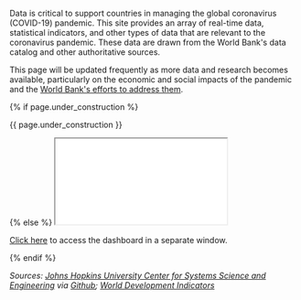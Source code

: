 
Data is critical to support countries in managing the global coronavirus (COVID-19) pandemic.
This site provides an array of real-time data, statistical indicators, and other
types of data that are relevant to the coronavirus pandemic. These data are 
drawn from the World Bank's data catalog and other authoritative sources.

This page will be updated frequently as more data
and research becomes available, particularly on the economic and social impacts of the
pandemic and the [World Bank's efforts to address them][wb-covid].

<div id="dg-dashboard">
{% if page.under_construction %}
<p class="construction">{{ page.under_construction }}</p>
{% else %}
<iframe src="{{ page.dash_url }}"></iframe>
<p><a target="_new" href="{{ page.dash_url }}">Click here</a> to access the dashboard in a separate window.</p>
{% endif %}
</div>

*Sources: [Johns Hopkins University Center for Systems Science and Engineering][jhu1] via [Github][jhu2]; [World Development Indicators][wb1]*

[wb-covid]: https://www.worldbank.org/en/who-we-are/news/coronavirus-covid19
[jhu1]: https://www.arcgis.com/apps/opsdashboard/index.html#/bda7594740fd40299423467b48e9ecf6
[jhu2]: https://github.com/CSSEGISandData/2019-nCoV
[wb1]: https://data.worldbank.org

